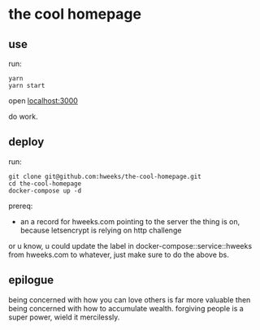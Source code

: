 # the cool homepage

## use

run:

    yarn
    yarn start

open [localhost:3000](http://localhost:3000)

do work.

## deploy

run:

    git clone git@github.com:hweeks/the-cool-homepage.git
    cd the-cool-homepage
    docker-compose up -d

prereq:

  * an a record for hweeks.com pointing to the server the thing is on, because letsencrypt is relying on http challenge

or u know, u could update the label in docker-compose::service::hweeks from hweeks.com to whatever, just make sure to do the above bs.

## epilogue

being concerned with how you can love others is far more valuable then being concerned with how to accumulate wealth. forgiving people is a super power, wield it mercilessly.
